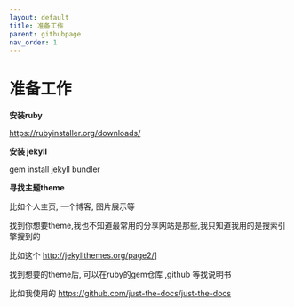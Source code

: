 ```yaml
---
layout: default
title: 准备工作
parent: githubpage
nav_order: 1
---
```


# 准备工作


**安装ruby**

https://rubyinstaller.org/downloads/

**安装 jekyll**

gem install jekyll bundler



**寻找主题theme**

比如个人主页, 一个博客, 图片展示等

找到你想要theme,我也不知道最常用的分享网站是那些,我只知道我用的是搜索引擎搜到的

比如这个 http://jekyllthemes.org/page2/]



找到想要的theme后, 可以在ruby的gem仓库 ,github 等找说明书

比如我使用的 https://github.com/just-the-docs/just-the-docs



